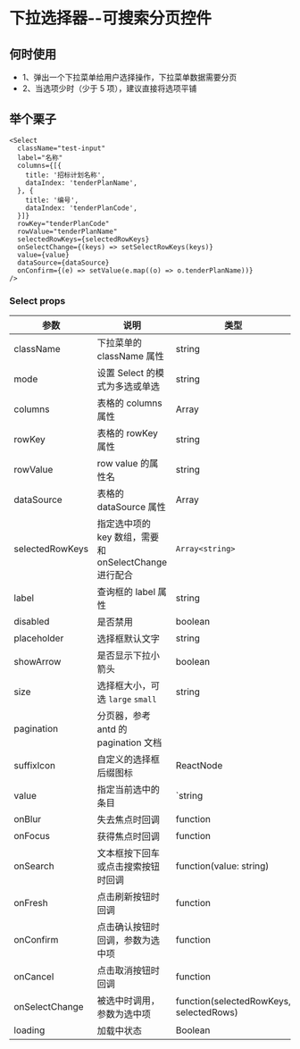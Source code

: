# 下拉选择器--可搜索分页控件

## 何时使用

- 1、弹出一个下拉菜单给用户选择操作，下拉菜单数据需要分页
- 2、当选项少时（少于 5 项），建议直接将选项平铺

## 举个栗子

```tsx
<Select
  className="test-input"
  label="名称"
  columns={[{
    title: '招标计划名称',
    dataIndex: 'tenderPlanName',
  }, {
    title: '编号',
    dataIndex: 'tenderPlanCode',
  }]}
  rowKey="tenderPlanCode"
  rowValue="tenderPlanName"
  selectedRowKeys={selectedRowKeys}
  onSelectChange={(keys) => setSelectRowKeys(keys)}
  value={value}
  dataSource={dataSource}
  onConfirm={(e) => setValue(e.map((o) => o.tenderPlanName))}
/>
```

### Select props

| 参数 | 说明 | 类型 | 默认值 | 版本 |
| --- | --- | --- | --- | --- |
| className | 下拉菜单的 className 属性 | string | - |  |
| mode | 设置 Select 的模式为多选或单选 | string | - |  |
| columns | 表格的 columns 属性 | Array | - |  |
| rowKey | 表格的 rowKey 属性  | string | - |  |
| rowValue | row value 的属性名 | string | - |  |
| dataSource | 表格的 dataSource 属性  | Array | - |  |
| selectedRowKeys | 指定选中项的 key 数组，需要和 onSelectChange 进行配合  | `Array<string>` | - |  |
| label | 查询框的 label 属性  | string | - |  |
| disabled | 是否禁用 | boolean | false |  |
| placeholder | 选择框默认文字 | string | - |  |
| showArrow | 是否显示下拉小箭头 | boolean | true |  |
| size | 选择框大小，可选 `large` `small` | string | default |  |
| pagination | 分页器，参考 antd 的 pagination 文档 |  |
| suffixIcon | 自定义的选择框后缀图标 | ReactNode | - |  |
| value | 指定当前选中的条目 | `string |number | Array<any>` | - |  |
| onBlur | 失去焦点时回调 | function | - |  |
| onFocus | 获得焦点时回调 | function | - |  |
| onSearch | 文本框按下回车或点击搜索按钮时回调 | function(value: string) | - |  |
| onFresh | 点击刷新按钮时回调 | function | - |  |
| onConfirm | 点击确认按钮时回调，参数为选中项 | function | - |  |
| onCancel | 点击取消按钮时回调 | function | - |  |
| onSelectChange | 被选中时调用，参数为选中项 | function(selectedRowKeys, selectedRows) | - |  |
| loading | 加载中状态 | Boolean | false |  |